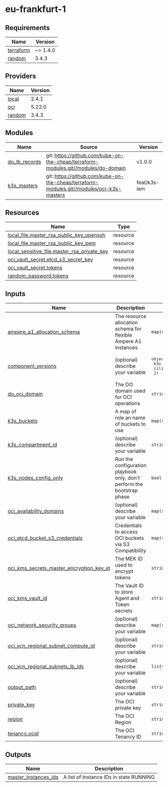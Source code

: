 # eu-frankfurt-1

<!-- BEGINNING OF PRE-COMMIT-TERRAFORM DOCS HOOK -->
## Requirements

| Name | Version |
|------|---------|
| <a name="requirement_terraform"></a> [terraform](#requirement\_terraform) | ~> 1.4.0 |
| <a name="requirement_random"></a> [random](#requirement\_random) | 3.4.3 |

## Providers

| Name | Version |
|------|---------|
| <a name="provider_local"></a> [local](#provider\_local) | 2.4.1 |
| <a name="provider_oci"></a> [oci](#provider\_oci) | 5.22.0 |
| <a name="provider_random"></a> [random](#provider\_random) | 3.4.3 |

## Modules

| Name | Source | Version |
|------|--------|---------|
| <a name="module_do_lb_records"></a> [do\_lb\_records](#module\_do\_lb\_records) | git::https://github.com/kube-on-the-cheap/terraform-modules.git//modules/do-domain | v1.0.0 |
| <a name="module_k3s_masters"></a> [k3s\_masters](#module\_k3s\_masters) | git::https://github.com/kube-on-the-cheap/terraform-modules.git//modules/oci-k3s-masters | feat/k3s-iam |

## Resources

| Name | Type |
|------|------|
| [local_file.master_rsa_public_key_openssh](https://registry.terraform.io/providers/hashicorp/local/latest/docs/resources/file) | resource |
| [local_file.master_rsa_public_key_pem](https://registry.terraform.io/providers/hashicorp/local/latest/docs/resources/file) | resource |
| [local_sensitive_file.master_rsa_private_key](https://registry.terraform.io/providers/hashicorp/local/latest/docs/resources/sensitive_file) | resource |
| [oci_vault_secret.etcd_s3_secret_key](https://registry.terraform.io/providers/oracle/oci/latest/docs/resources/vault_secret) | resource |
| [oci_vault_secret.tokens](https://registry.terraform.io/providers/oracle/oci/latest/docs/resources/vault_secret) | resource |
| [random_password.tokens](https://registry.terraform.io/providers/hashicorp/random/3.4.3/docs/resources/password) | resource |

## Inputs

| Name | Description | Type | Default | Required |
|------|-------------|------|---------|:--------:|
| <a name="input_ampere_a1_allocation_schema"></a> [ampere\_a1\_allocation\_schema](#input\_ampere\_a1\_allocation\_schema) | The resource allocation schema for flexible Ampere A1 instances | `map(number)` | n/a | yes |
| <a name="input_component_versions"></a> [component\_versions](#input\_component\_versions) | (optional) describe your variable | <pre>object({<br>    k3s    = string<br>    cilium = string<br>  })</pre> | n/a | yes |
| <a name="input_do_oci_domain"></a> [do\_oci\_domain](#input\_do\_oci\_domain) | The DO domain used for OCI operations | `string` | n/a | yes |
| <a name="input_k3s_buckets"></a> [k3s\_buckets](#input\_k3s\_buckets) | A map of role an name of buckets to use | `map(string)` | n/a | yes |
| <a name="input_k3s_compartment_id"></a> [k3s\_compartment\_id](#input\_k3s\_compartment\_id) | (optional) describe your variable | `string` | n/a | yes |
| <a name="input_k3s_nodes_config_only"></a> [k3s\_nodes\_config\_only](#input\_k3s\_nodes\_config\_only) | Run the configuration playbook only, don't perform the bootstrap phase | `bool` | `false` | no |
| <a name="input_oci_availability_domains"></a> [oci\_availability\_domains](#input\_oci\_availability\_domains) | (optional) describe your variable | `map(string)` | n/a | yes |
| <a name="input_oci_etcd_bucket_s3_credentials"></a> [oci\_etcd\_bucket\_s3\_credentials](#input\_oci\_etcd\_bucket\_s3\_credentials) | Credentials to access OCI buckets via S3 Compatibility | `map(string)` | n/a | yes |
| <a name="input_oci_kms_secrets_master_encryption_key_id"></a> [oci\_kms\_secrets\_master\_encryption\_key\_id](#input\_oci\_kms\_secrets\_master\_encryption\_key\_id) | The MEK ID used to encrypt tokens | `string` | n/a | yes |
| <a name="input_oci_kms_vault_id"></a> [oci\_kms\_vault\_id](#input\_oci\_kms\_vault\_id) | The Vault ID to store Agent and Token secrets | `string` | n/a | yes |
| <a name="input_oci_network_security_groups"></a> [oci\_network\_security\_groups](#input\_oci\_network\_security\_groups) | (optional) describe your variable | `map(string)` | n/a | yes |
| <a name="input_oci_vcn_regional_subnet_compute_id"></a> [oci\_vcn\_regional\_subnet\_compute\_id](#input\_oci\_vcn\_regional\_subnet\_compute\_id) | (optional) describe your variable | `string` | n/a | yes |
| <a name="input_oci_vcn_regional_subnets_lb_ids"></a> [oci\_vcn\_regional\_subnets\_lb\_ids](#input\_oci\_vcn\_regional\_subnets\_lb\_ids) | (optional) describe your variable | `list(string)` | n/a | yes |
| <a name="input_output_path"></a> [output\_path](#input\_output\_path) | (optional) describe your variable | `string` | n/a | yes |
| <a name="input_private_key"></a> [private\_key](#input\_private\_key) | The OCI private key | `string` | n/a | yes |
| <a name="input_region"></a> [region](#input\_region) | The OCI Region | `string` | n/a | yes |
| <a name="input_tenancy_ocid"></a> [tenancy\_ocid](#input\_tenancy\_ocid) | The OCI Tenancy ID | `string` | n/a | yes |

## Outputs

| Name | Description |
|------|-------------|
| <a name="output_master_instances_ids"></a> [master\_instances\_ids](#output\_master\_instances\_ids) | A list of Instance IDs in state RUNNING |
<!-- END OF PRE-COMMIT-TERRAFORM DOCS HOOK -->
